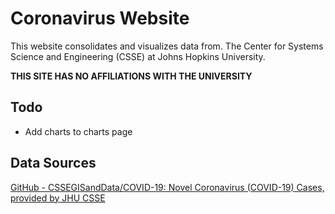 # Coronavirus Website
This website consolidates and visualizes data from. The Center for Systems Science and Engineering (CSSE) at Johns Hopkins University. 

**THIS SITE HAS NO AFFILIATIONS WITH THE UNIVERSITY**

## Todo
* Add charts to charts page

## Data Sources
[GitHub - CSSEGISandData/COVID-19: Novel Coronavirus (COVID-19) Cases, provided by JHU CSSE](https://github.com/CSSEGISandData/COVID-19)